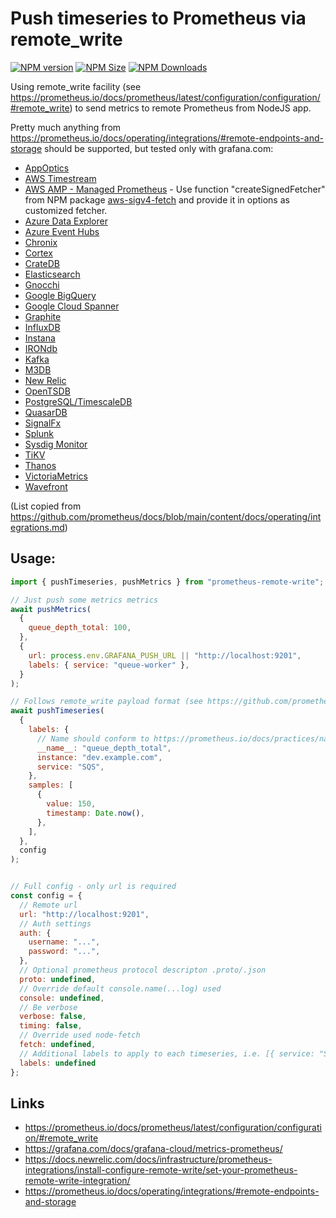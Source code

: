 # Push timeseries to Prometheus via remote_write

<span class="badge-npmversion"><a href="https://npmjs.com/package/prometheus-remote-write" title="View this project on NPM"><img src="https://img.shields.io/npm/v/prometheus-remote-write.svg" alt="NPM version" /></a></span> <span class="badge-npmsize"><a href="https://npmjs.com/package/prometheus-remote-write" title="View this project on NPM"><img src="https://img.shields.io/bundlephobia/min/prometheus-remote-write.svg" alt="NPM Size" /></a></span> <span class="badge-npmstats"><a href="https://npmjs.com/package/prometheus-remote-write" title="View this project on NPM"><img src="https://img.shields.io/npm/dw/prometheus-remote-write.svg" alt="NPM Downloads" /></a></span>

Using remote_write facility (see https://prometheus.io/docs/prometheus/latest/configuration/configuration/#remote_write) to send metrics to remote Prometheus from NodeJS app.

Pretty much anything from https://prometheus.io/docs/operating/integrations/#remote-endpoints-and-storage should be supported, but tested only with grafana.com:

- [AppOptics](https://github.com/solarwinds/prometheus2appoptics)
- [AWS Timestream](https://github.com/dpattmann/prometheus-timestream-adapter)
- [AWS AMP - Managed Prometheus](https://aws.amazon.com/prometheus/) -  Use function "createSignedFetcher" from NPM package [aws-sigv4-fetch](https://www.npmjs.com/package/aws-sigv4-fetch) and provide it in options as customized fetcher.
- [Azure Data Explorer](https://github.com/cosh/PrometheusToAdx)
- [Azure Event Hubs](https://github.com/bryanklewis/prometheus-eventhubs-adapter)
- [Chronix](https://github.com/ChronixDB/chronix.ingester)
- [Cortex](https://github.com/cortexproject/cortex)
- [CrateDB](https://github.com/crate/crate_adapter)
- [Elasticsearch](https://www.elastic.co/guide/en/beats/metricbeat/master/metricbeat-metricset-prometheus-remote_write.html)
- [Gnocchi](https://gnocchi.xyz/prometheus.html)
- [Google BigQuery](https://github.com/KohlsTechnology/prometheus_bigquery_remote_storage_adapter)
- [Google Cloud Spanner](https://github.com/google/truestreet)
- [Graphite](https://github.com/prometheus/prometheus/tree/main/documentation/examples/remote_storage/remote_storage_adapter)
- [InfluxDB](https://docs.influxdata.com/influxdb/v1.8/supported_protocols/prometheus)
- [Instana](https://www.instana.com/docs/ecosystem/prometheus/#remote-write)
- [IRONdb](https://github.com/circonus-labs/irondb-prometheus-adapter)
- [Kafka](https://github.com/Telefonica/prometheus-kafka-adapter)
- [M3DB](https://m3db.io/docs/integrations/prometheus/)
- [New Relic](https://docs.newrelic.com/docs/set-or-remove-your-prometheus-remote-write-integration)
- [OpenTSDB](https://github.com/prometheus/prometheus/tree/main/documentation/examples/remote_storage/remote_storage_adapter)
- [PostgreSQL/TimescaleDB](https://github.com/timescale/promscale)
- [QuasarDB](https://doc.quasardb.net/master/user-guide/integration/prometheus.html)
- [SignalFx](https://github.com/signalfx/metricproxy#prometheus)
- [Splunk](https://github.com/kebe7jun/ropee)
- [Sysdig Monitor](https://docs.sysdig.com/en/docs/installation/prometheus-remote-write/)
- [TiKV](https://github.com/bragfoo/TiPrometheus)
- [Thanos](https://github.com/thanos-io/thanos)
- [VictoriaMetrics](https://github.com/VictoriaMetrics/VictoriaMetrics)
- [Wavefront](https://github.com/wavefrontHQ/prometheus-storage-adapter)

(List copied from https://github.com/prometheus/docs/blob/main/content/docs/operating/integrations.md)

## Usage:

```js
import { pushTimeseries, pushMetrics } from "prometheus-remote-write";

// Just push some metrics metrics
await pushMetrics(
  {
    queue_depth_total: 100,
  },
  {
    url: process.env.GRAFANA_PUSH_URL || "http://localhost:9201",
    labels: { service: "queue-worker" },
  }
);

// Follows remote_write payload format (see https://github.com/prometheus/prometheus/blob/main/prompb/types.proto)
await pushTimeseries(
  {
    labels: {
      // Name should conform to https://prometheus.io/docs/practices/naming/
      __name__: "queue_depth_total",
      instance: "dev.example.com",
      service: "SQS",
    },
    samples: [
      {
        value: 150,
        timestamp: Date.now(),
      },
    ],
  },
  config
);


// Full config - only url is required
const config = {
  // Remote url
  url: "http://localhost:9201",
  // Auth settings
  auth: {
    username: "...",
    password: "...",
  },
  // Optional prometheus protocol descripton .proto/.json
  proto: undefined,
  // Override default console.name(...log) used
  console: undefined,
  // Be verbose
  verbose: false,
  timing: false,
  // Override used node-fetch
  fetch: undefined,
  // Additional labels to apply to each timeseries, i.e. [{ service: "SQS" }]
  labels: undefined
};
```

## Links

- https://prometheus.io/docs/prometheus/latest/configuration/configuration/#remote_write
- https://grafana.com/docs/grafana-cloud/metrics-prometheus/
- https://docs.newrelic.com/docs/infrastructure/prometheus-integrations/install-configure-remote-write/set-your-prometheus-remote-write-integration/
- https://prometheus.io/docs/operating/integrations/#remote-endpoints-and-storage
